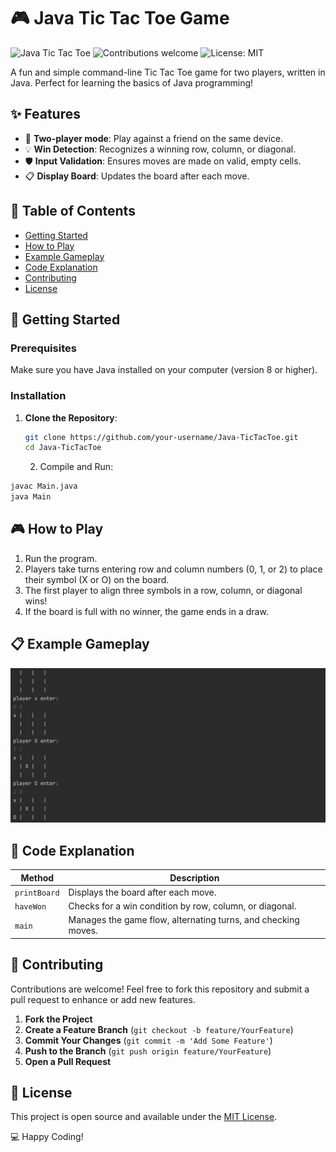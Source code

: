 # 🎮 Java Tic Tac Toe Game

![Java Tic Tac Toe](https://img.shields.io/badge/Java-TicTacToe-orange?style=for-the-badge)
![Contributions welcome](https://img.shields.io/badge/contributions-welcome-brightgreen?style=for-the-badge)
![License: MIT](https://img.shields.io/badge/License-MIT-blue.svg?style=for-the-badge)

A fun and simple command-line Tic Tac Toe game for two players, written in Java. Perfect for learning the basics of Java programming!

## ✨ Features
- 🎲 **Two-player mode**: Play against a friend on the same device.
- 💡 **Win Detection**: Recognizes a winning row, column, or diagonal.
- 🛡️ **Input Validation**: Ensures moves are made on valid, empty cells.
- 📋 **Display Board**: Updates the board after each move.

## 📑 Table of Contents
- [Getting Started](#-getting-started)
- [How to Play](#-how-to-play)
- [Example Gameplay](#-example-gameplay)
- [Code Explanation](#-code-explanation)
- [Contributing](#-contributing)
- [License](#-license)

## 🚀 Getting Started

### Prerequisites
Make sure you have Java installed on your computer (version 8 or higher). 

### Installation
1. **Clone the Repository**:
   ```bash
   git clone https://github.com/your-username/Java-TicTacToe.git
   cd Java-TicTacToe
   ```

	2.	Compile and Run:

  ```bash  
  javac Main.java
  java Main
  ```

## 🎮 How to Play
1. Run the program. 
2. Players take turns entering row and column numbers (0, 1, or 2) to place their symbol (X or O) on the board.
3. The first player to align three symbols in a row, column, or diagonal wins! 
4. If the board is full with no winner, the game ends in a draw.

## 📋 Example Gameplay

[![Game Play](assets/gamePlay.png)](https://github.com/Nipuna-Lakruwan/Java-TicTacToe)

## 🧩 Code Explanation

| Method           | Description                                                    |
|------------------|----------------------------------------------------------------|
| `printBoard`     | Displays the board after each move.                            |
| `haveWon`        | Checks for a win condition by row, column, or diagonal.        |
| `main`           | Manages the game flow, alternating turns, and checking moves.  |

## 🤝 Contributing
Contributions are welcome! Feel free to fork this repository and submit a pull request to enhance or add new features.

1. **Fork the Project**
2. **Create a Feature Branch** (`git checkout -b feature/YourFeature`)
3. **Commit Your Changes** (`git commit -m 'Add Some Feature'`)
4. **Push to the Branch** (`git push origin feature/YourFeature`)
5. **Open a Pull Request**

## 📜 License
This project is open source and available under the [MIT License](LICENSE).

💻 Happy Coding!

